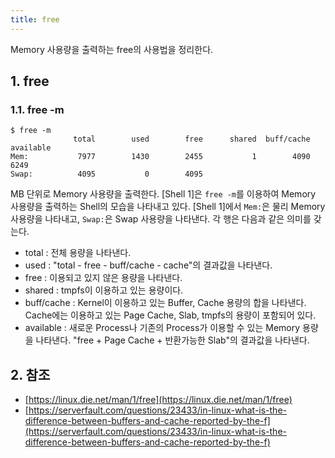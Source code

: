 ```yaml
---
title: free
---
```


Memory 사용량을 출력하는 free의 사용법을 정리한다.

## 1. free

### 1.1. free -m

```shell {caption="[Shell 1] free -m"}
$ free -m
              total        used        free      shared  buff/cache   available
Mem:           7977        1430        2455           1        4090        6249
Swap:          4095           0        4095
```

MB 단위로 Memory 사용량을 출력한다. [Shell 1]은 `free -m`를 이용하여 Memory 사용량을 출력하는 Shell의 모습을 나타내고 있다. [Shell 1]에서 `Mem:`은 물리 Memory 사용량을 나타내고, `Swap:`은 Swap 사용량을 나타낸다. 각 행은 다음과 같은 의미를 갖는다.

* total : 전체 용량을 나타낸다.
* used : "total - free - buff/cache - cache"의 결과값을 나타낸다.
* free : 이용되고 있지 않은 용량을 나타낸다.
* shared : tmpfs이 이용하고 있는 용량이다.
* buff/cache : Kernel이 이용하고 있는 Buffer, Cache 용량의 합을 나타낸다. Cache에는 이용하고 있는 Page Cache, Slab, tmpfs의 용량이 포함되어 있다.
* available : 새로운 Process나 기존의 Process가 이용할 수 있는 Memory 용량을 나타낸다. "free + Page Cache + 반환가능한 Slab"의  결과값을 나타낸다.

## 2. 참조

* [https://linux.die.net/man/1/free](https://linux.die.net/man/1/free)
* [https://serverfault.com/questions/23433/in-linux-what-is-the-difference-between-buffers-and-cache-reported-by-the-f](https://serverfault.com/questions/23433/in-linux-what-is-the-difference-between-buffers-and-cache-reported-by-the-f)


